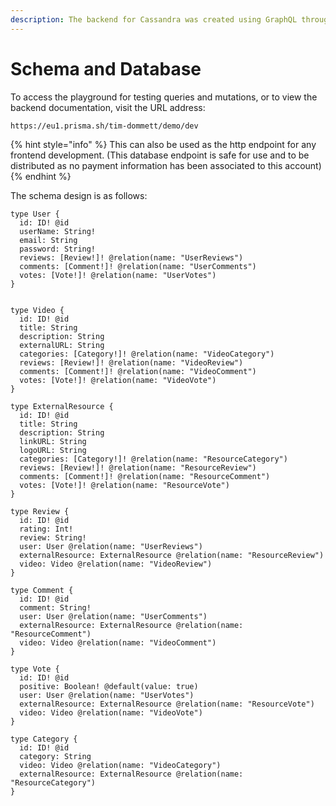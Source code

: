 ```yaml
---
description: The backend for Cassandra was created using GraphQL through Prisma.
---
```


# Schema and Database

To access the playground for testing queries and mutations, or to view the backend documentation, visit the URL address:

```
https://eu1.prisma.sh/tim-dommett/demo/dev
```

{% hint style="info" %}
 This can also be used as the http endpoint for any frontend development. \(This database endpoint is safe for use and to be distributed as no payment information has been associated to this account\)
{% endhint %}

The schema design is as follows:

```
type User {
  id: ID! @id
  userName: String!
  email: String
  password: String!
  reviews: [Review!]! @relation(name: "UserReviews")
  comments: [Comment!]! @relation(name: "UserComments")
  votes: [Vote!]! @relation(name: "UserVotes")
}


type Video {
  id: ID! @id
  title: String
  description: String
  externalURL: String
  categories: [Category!]! @relation(name: "VideoCategory")
  reviews: [Review!]! @relation(name: "VideoReview")
  comments: [Comment!]! @relation(name: "VideoComment")
  votes: [Vote!]! @relation(name: "VideoVote")
}

type ExternalResource {
  id: ID! @id
  title: String
  description: String
  linkURL: String
  logoURL: String
  categories: [Category!]! @relation(name: "ResourceCategory")
  reviews: [Review!]! @relation(name: "ResourceReview")
  comments: [Comment!]! @relation(name: "ResourceComment")
  votes: [Vote!]! @relation(name: "ResourceVote")
}

type Review {
  id: ID! @id
  rating: Int!
  review: String!
  user: User @relation(name: "UserReviews")
  externalResource: ExternalResource @relation(name: "ResourceReview")
  video: Video @relation(name: "VideoReview")
}

type Comment {
  id: ID! @id
  comment: String!
  user: User @relation(name: "UserComments")
  externalResource: ExternalResource @relation(name: "ResourceComment")
  video: Video @relation(name: "VideoComment")
}

type Vote {
  id: ID! @id
  positive: Boolean! @default(value: true)
  user: User @relation(name: "UserVotes")
  externalResource: ExternalResource @relation(name: "ResourceVote")
  video: Video @relation(name: "VideoVote")
}

type Category {
  id: ID! @id
  category: String
  video: Video @relation(name: "VideoCategory")
  externalResource: ExternalResource @relation(name: "ResourceCategory")
}




```



